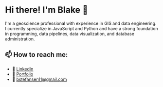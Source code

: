 # Hi there! I'm Blake 👋

I'm a geoscience professional with experience in GIS and data engineering. I currently specialize in JavaScript and Python and have a strong foundation in programming, data pipelines, data visualization, and database administration.


## 📫 How to reach me:
- 💼  <a href="https://www.linkedin.com/in/blake-stefansen/" target="_blank">LinkedIn</a>
- 📖  <a href="https://blakesportfolio.netlify.app/" target="_blank">Portfolio</a>
- 📧  bstefansen11@gmail.com

<!--
**bstefansen/bstefansen** is a ✨ _special_ ✨ repository because its `README.md` (this file) appears on your GitHub profile.

Here are some ideas to get you started:

- 🔭 I’m currently working on ...
- 🌱 I’m currently learning ...
- 👯 I’m looking to collaborate on ...
- 🤔 I’m looking for help with ...
- 💬 Ask me about ...
- 📫 How to reach me: ...
- 😄 Pronouns: ...
- ⚡ Fun fact: ...
-->
